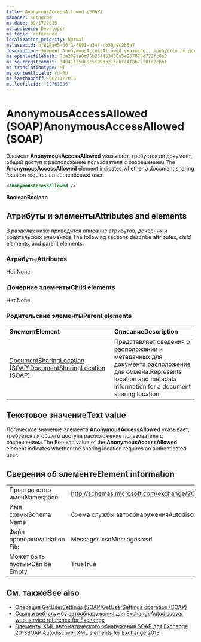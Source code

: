 ```yaml
---
title: AnonymousAccessAllowed (SOAP)
manager: sethgros
ms.date: 09/17/2015
ms.audience: Developer
ms.topic: reference
localization_priority: Normal
ms.assetid: bf819a65-30f2-4881-a34f-cb30a9c2b6a7
description: Элемент AnonymousAccessAllowed указывает, требуется ли документ, общий доступ к расположение пользователя с разрешением.
ms.openlocfilehash: 7ca208aa0d75b254463400a5e207079d722fc0a3
ms.sourcegitcommit: 34041125dc8c5f993b21cebfc4f8b72f0fd2cb6f
ms.translationtype: MT
ms.contentlocale: ru-RU
ms.lasthandoff: 06/11/2018
ms.locfileid: "19761386"
---
```

# <a name="anonymousaccessallowed-soap"></a><span data-ttu-id="13dc1-103">AnonymousAccessAllowed (SOAP)</span><span class="sxs-lookup"><span data-stu-id="13dc1-103">AnonymousAccessAllowed (SOAP)</span></span>

<span data-ttu-id="13dc1-104">Элемент **AnonymousAccessAllowed** указывает, требуется ли документ, общий доступ к расположение пользователя с разрешением.</span><span class="sxs-lookup"><span data-stu-id="13dc1-104">The **AnonymousAccessAllowed** element indicates whether a document sharing location requires an authenticated user.</span></span> 
  
```XML
<AnonymousAccessAllowed /> 
```

 <span data-ttu-id="13dc1-105">**Boolean**</span><span class="sxs-lookup"><span data-stu-id="13dc1-105">**Boolean**</span></span>
## <a name="attributes-and-elements"></a><span data-ttu-id="13dc1-106">Атрибуты и элементы</span><span class="sxs-lookup"><span data-stu-id="13dc1-106">Attributes and elements</span></span>

<span data-ttu-id="13dc1-107">В разделах ниже приводится описание атрибутов, дочерних и родительских элементов.</span><span class="sxs-lookup"><span data-stu-id="13dc1-107">The following sections describe attributes, child elements, and parent elements.</span></span>
  
### <a name="attributes"></a><span data-ttu-id="13dc1-108">Атрибуты</span><span class="sxs-lookup"><span data-stu-id="13dc1-108">Attributes</span></span>

<span data-ttu-id="13dc1-109">Нет.</span><span class="sxs-lookup"><span data-stu-id="13dc1-109">None.</span></span>
  
### <a name="child-elements"></a><span data-ttu-id="13dc1-110">Дочерние элементы</span><span class="sxs-lookup"><span data-stu-id="13dc1-110">Child elements</span></span>

<span data-ttu-id="13dc1-111">Нет.</span><span class="sxs-lookup"><span data-stu-id="13dc1-111">None.</span></span>
  
### <a name="parent-elements"></a><span data-ttu-id="13dc1-112">Родительские элементы</span><span class="sxs-lookup"><span data-stu-id="13dc1-112">Parent elements</span></span>

|<span data-ttu-id="13dc1-113">**Элемент**</span><span class="sxs-lookup"><span data-stu-id="13dc1-113">**Element**</span></span>|<span data-ttu-id="13dc1-114">**Описание**</span><span class="sxs-lookup"><span data-stu-id="13dc1-114">**Description**</span></span>|
|:-----|:-----|
|[<span data-ttu-id="13dc1-115">DocumentSharingLocation (SOAP)</span><span class="sxs-lookup"><span data-stu-id="13dc1-115">DocumentSharingLocation (SOAP)</span></span>](documentsharinglocation-soap.md) <br/> |<span data-ttu-id="13dc1-116">Представляет сведения о расположении и метаданных для документа расположение для обмена.</span><span class="sxs-lookup"><span data-stu-id="13dc1-116">Represents location and metadata information for a document sharing location.</span></span>  <br/> |
   
## <a name="text-value"></a><span data-ttu-id="13dc1-117">Текстовое значение</span><span class="sxs-lookup"><span data-stu-id="13dc1-117">Text value</span></span>

<span data-ttu-id="13dc1-118">Логическое значение элемента **AnonymousAccessAllowed** указывает, требуется ли общего доступа расположение пользователя с разрешением.</span><span class="sxs-lookup"><span data-stu-id="13dc1-118">The Boolean value of the **AnonymousAccessAllowed** element indicates whether the sharing location requires an authenticated user.</span></span> 
  
## <a name="element-information"></a><span data-ttu-id="13dc1-119">Сведения об элементе</span><span class="sxs-lookup"><span data-stu-id="13dc1-119">Element information</span></span>

|||
|:-----|:-----|
|<span data-ttu-id="13dc1-120">Пространство имен</span><span class="sxs-lookup"><span data-stu-id="13dc1-120">Namespace</span></span>  <br/> |http://schemas.microsoft.com/exchange/2010/Autodiscover  <br/> |
|<span data-ttu-id="13dc1-121">Имя схемы</span><span class="sxs-lookup"><span data-stu-id="13dc1-121">Schema Name</span></span>  <br/> |<span data-ttu-id="13dc1-122">Схема службы автообнаружения</span><span class="sxs-lookup"><span data-stu-id="13dc1-122">Autodiscover schema</span></span>  <br/> |
|<span data-ttu-id="13dc1-123">Файл проверки</span><span class="sxs-lookup"><span data-stu-id="13dc1-123">Validation File</span></span>  <br/> |<span data-ttu-id="13dc1-124">Messages.xsd</span><span class="sxs-lookup"><span data-stu-id="13dc1-124">Messages.xsd</span></span>  <br/> |
|<span data-ttu-id="13dc1-125">Может быть пустым</span><span class="sxs-lookup"><span data-stu-id="13dc1-125">Can be Empty</span></span>  <br/> |<span data-ttu-id="13dc1-126">True</span><span class="sxs-lookup"><span data-stu-id="13dc1-126">True</span></span>  <br/> |
   
## <a name="see-also"></a><span data-ttu-id="13dc1-127">См. также</span><span class="sxs-lookup"><span data-stu-id="13dc1-127">See also</span></span>

- [<span data-ttu-id="13dc1-128">Операция GetUserSettings (SOAP)</span><span class="sxs-lookup"><span data-stu-id="13dc1-128">GetUserSettings operation (SOAP)</span></span>](getusersettings-operation-soap.md)
- [<span data-ttu-id="13dc1-129">Ссылки веб-службу автообнаружения для Exchange</span><span class="sxs-lookup"><span data-stu-id="13dc1-129">Autodiscover web service reference for Exchange</span></span>](autodiscover-web-service-reference-for-exchange.md)
- [<span data-ttu-id="13dc1-130">Элементы XML автоматического обнаружения SOAP для Exchange 2013</span><span class="sxs-lookup"><span data-stu-id="13dc1-130">SOAP Autodiscover XML elements for Exchange 2013</span></span>](soap-autodiscover-xml-elements-for-exchange-2013.md)


